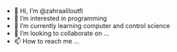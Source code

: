 - 👋 Hi, I’m @zahraaliloutfi
- 👀 I’m interested in programming
- 🌱 I’m currently learning computer and control science
- 💞️ I’m looking to collaborate on ...
- 📫 How to reach me ...

<!---
zahraaliloutfi/zahraaliloutfi is a ✨ special ✨ repository because its `README.md` (this file) appears on your GitHub profile.
You can click the Preview link to take a look at your changes.
--->
